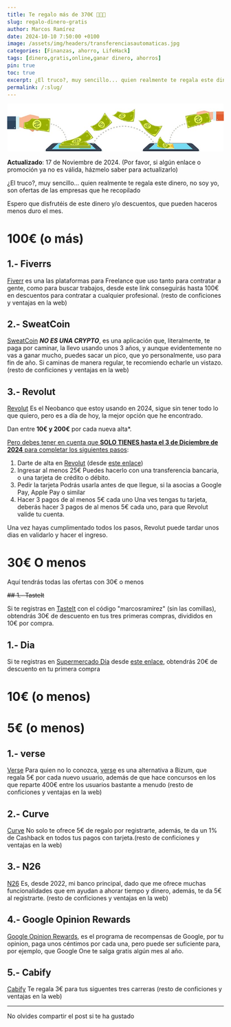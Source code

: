 ```yaml
---
title: Te regalo más de 370€ 💸💸💸
slug: regalo-dinero-gratis
author: Marcos Ramírez
date: 2024-10-10 7:50:00 +0100
image: /assets/img/headers/transferenciasautomaticas.jpg
categories: [Finanzas, ahorro, LifeHack]
tags: [dinero,gratis,online,ganar dinero, ahorros]
pin: true
toc: true
excerpt: ¿El truco?, muy sencillo... quien realmente te regala este dinero, no soy yo, son ofertas de las empresas que he recopilado
permalink: /:slug/ 
---
```

![Post Header](/assets/img/headers/transferenciasautomaticas.jpg)

**Actualizado**: 17 de Noviembre de 2024. (Por favor, si algún enlace o promoción ya no es válida, házmelo saber para actualizarlo)

¿El truco?, muy sencillo... quien realmente te regala este dinero, no soy yo, son ofertas de las empresas que he recopilado

Espero que disfrutéis de este dinero y/o descuentos, que pueden haceros menos duro el mes.


# 100€ (o más)


## 1.- Fiverrs

 <a href="http://www.fiverr.com/s2/f2c677aae2" target="_blank">Fiverr</a> es una las plataformas para Freelance que uso tanto para contratar a gente, como para buscar trabajos, desde este link conseguirás hasta 100€ en descuentos para contratar a cualquier profesional. (resto de conficiones y ventajas en la web)

## 2.- SweatCoin

 <a href="https://sweatco.in/ws/immarcosramirez" target="_blank">SweatCoin</a> ***NO ES UNA CRYPTO***, es una aplicación que, literalmente, te paga por caminar, la llevo usando unos 3 años, y aunque evidentemente no vas a ganar mucho, puedes sacar un pico, que yo personalmente, uso para fin de año. Si caminas de manera regular, te recomiendo echarle un vistazo. (resto de conficiones y ventajas en la web)

## 3.- Revolut 

 <a href="https://www.revolut.com/referral/?referral-code=marcos6jla!NOV2-24-VR-ES" target="_blank">Revolut</a> 
 Es el Neobanco que estoy usando en 2024, sigue sin tener todo lo que quiero, pero es a día de hoy, la mejor opción que he encontrado.

Dan entre **10€ y 200€** por cada nueva alta*.

<u>Pero debes tener en cuenta que <b>SOLO TIENES hasta el 3 de Diciembre de 2024</b> para completar los siguientes pasos</u>:

1. Darte de alta en <a href="https://www.revolut.com/referral/?referral-code=marcos6jla!NOV2-24-VR-ES" target="_blank">Revolut</a> (desde <a href="https://www.revolut.com/referral/?referral-code=marcos6jla!NOV2-24-VR-ES" target="_blank">este enlace</a>)
2. Ingresar al menos 25€
  Puedes hacerlo con una transferencia bancaria, o una tarjeta de crédito o débito.
3. Pedir la tarjeta
 Podrás usarla antes de que llegue, si la asocias a Google Pay, Apple Pay o similar
4. Hacer 3 pagos de al menos 5€ cada uno
 Una ves tengas tu tarjeta, deberás hacer 3 pagos de al menos 5€ cada uno, para que Revolut valide tu cuenta.


Una vez hayas cumplimentado todos los pasos, Revolut puede tardar unos dias en validarlo y hacer el ingreso.

# 30€ O menos 

Aquí tendrás todas las ofertas con 30€ o menos

<del>## 1.- TasteIt

Si te registras en <a href="https://tasteit.es/?referral=marcosramirez" target="_blank">TasteIt</a> con el código "marcosramirez" (sin las comillas), obtendrás 30€ de descuento en tus tres primeras compras, divididos en 10€ por compra.
</del>
## 1.- Dia

Si te registras en <a href="https://rfrn.page.link/uuPRLT87QGHhBZzT6" target="_blank">Supermercado Día</a> desde <a href="https://rfrn.page.link/uuPRLT87QGHhBZzT6" target="_blank">este enlace</a>, obtendrás 20€ de descuento en tu primera compra
# 10€ (o menos)






# 5€ (o menos)

## 1.- verse

<a href="https://verse.me/invite/MTHTVT" target="_blank">Verse</a> Para quien no lo conozca, <a href="https://verse.me/$marcosramirez" target="_blank">verse</a> es una alternativa a Bizum, que regala 5€ por cada nuevo usuario, además de que hace concursos en los que reparte 400€ entre los usuarios bastante a menudo (resto de conficiones y ventajas en la web)


## 2.- Curve

<a href="https://www.curve.com/join#N9JYMP8D" target="_blank">Curve</a> No solo te ofrece 5€ de regalo por registrarte, además, te da un 1% de Cashback en todos tus pagos con tarjeta.(resto de conficiones y ventajas en la web)


## 3.- N26 

<a href="https://n26.com/r/marcosr8764" target="_blank">N26</a> Es, desde 2022, mi banco principal, dado que me ofrece muchas funcionalidades que em ayudan a ahorar tiempo y dinero, además, te da 5€ al registrarte. (resto de conficiones y ventajas en la web)

## 4.- Google Opinion Rewards

<a href="https://googleopinionrewardsrefer.page.link/?apn=com.google.android.apps.paidtasks&ibi=com.google.paidtasks&isi=1227019728&link=https%3A%2F%2Fsurveys.google.com%2Fgoogle-opinion-rewards%2Freferrer_code%3DN2NKSNQ5&utm_source=gor_share_android_referral" target="_blank">Google Opinion Rewards</a>, es el programa de recompensas de Google, por tu opinion, paga unos céntimos por cada una, pero puede ser suficiente para, por ejemplo, que Google One te salga gratis algún mes al año.

## 5.- Cabify
<a href="https://cabify.com/i/marcosr2147" target="_blank">Cabify</a> Te regala 3€ para tus siguentes tres carreras (resto de conficiones y ventajas en la web)


***
No olvides compartir el post si te ha gustado

